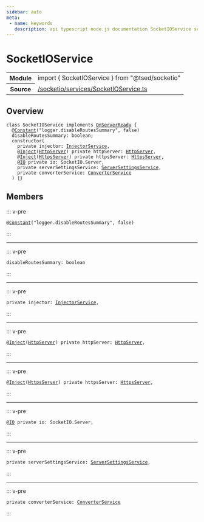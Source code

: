 ```yaml
---
sidebar: auto
meta:
 - name: keywords
   description: api typescript node.js documentation SocketIOService service
---
```

# SocketIOService <Badge text="Service" type="service"/>
<!-- Summary -->
<section class="symbol-info"><table class="is-full-width"><tbody><tr><th>Module</th><td><div class="lang-typescript"><span class="token keyword">import</span> { SocketIOService }&nbsp;<span class="token keyword">from</span>&nbsp;<span class="token string">"@tsed/socketio"</span></div></td></tr><tr><th>Source</th><td><a href="https://github.com/Romakita/ts-express-decorators/blob/v4.30.2/src//socketio/services/SocketIOService.ts#L0-L0">/socketio/services/SocketIOService.ts</a></td></tr></tbody></table></section>

<!-- Overview -->
## Overview


<pre><code class="typescript-lang "><span class="token keyword">class</span> SocketIOService <span class="token keyword">implements</span> <a href="/api/common/server/interfaces/OnServerReady.html"><span class="token">OnServerReady</span></a> <span class="token punctuation">{</span>
  @<span class="token function"><a href="/api/common/config/decorators/Constant.html"><span class="token">Constant</span></a></span><span class="token punctuation">(</span>"logger.disableRoutesSummary"<span class="token punctuation">,</span> false<span class="token punctuation">)</span>
  disableRoutesSummary<span class="token punctuation">:</span> <span class="token keyword">boolean</span><span class="token punctuation">;</span>
  <span class="token keyword">constructor</span><span class="token punctuation">(</span>
    <span class="token keyword">private</span> injector<span class="token punctuation">:</span> <a href="/api/common/di/services/InjectorService.html"><span class="token">InjectorService</span></a><span class="token punctuation">,</span>
    @<span class="token function"><a href="/api/common/di/decorators/Inject.html"><span class="token">Inject</span></a></span><span class="token punctuation">(</span><a href="/api/common/server/decorators/HttpServer.html"><span class="token">HttpServer</span></a><span class="token punctuation">)</span> <span class="token keyword">private</span> httpServer<span class="token punctuation">:</span> <a href="/api/common/server/decorators/HttpServer.html"><span class="token">HttpServer</span></a><span class="token punctuation">,</span>
    @<span class="token function"><a href="/api/common/di/decorators/Inject.html"><span class="token">Inject</span></a></span><span class="token punctuation">(</span><a href="/api/common/server/decorators/HttpsServer.html"><span class="token">HttpsServer</span></a><span class="token punctuation">)</span> <span class="token keyword">private</span> httpsServer<span class="token punctuation">:</span> <a href="/api/common/server/decorators/HttpsServer.html"><span class="token">HttpsServer</span></a><span class="token punctuation">,</span>
    @<a href="/api/socketio/decorators/IO.html"><span class="token">IO</span></a> <span class="token keyword">private</span> io<span class="token punctuation">:</span> SocketIO.Server<span class="token punctuation">,</span>
    <span class="token keyword">private</span> serverSettingsService<span class="token punctuation">:</span> <a href="/api/common/config/services/ServerSettingsService.html"><span class="token">ServerSettingsService</span></a><span class="token punctuation">,</span>
    <span class="token keyword">private</span> converterService<span class="token punctuation">:</span> <a href="/api/common/converters/services/ConverterService.html"><span class="token">ConverterService</span></a>
  <span class="token punctuation">)</span> <span class="token punctuation">{</span><span class="token punctuation">}</span></code></pre>



<!-- Members -->




## Members


::: v-pre

<div class="method-overview">
<pre><code class="typescript-lang ">@<span class="token function"><a href="/api/common/config/decorators/Constant.html"><span class="token">Constant</span></a></span><span class="token punctuation">(</span>"logger.disableRoutesSummary"<span class="token punctuation">,</span> false<span class="token punctuation">)</span></code></pre>

</div>



:::



***



::: v-pre

<div class="method-overview">
<pre><code class="typescript-lang ">disableRoutesSummary<span class="token punctuation">:</span> <span class="token keyword">boolean</span></code></pre>

</div>



:::



***



::: v-pre

<div class="method-overview">
<pre><code class="typescript-lang "><span class="token keyword">private</span> injector<span class="token punctuation">:</span> <a href="/api/common/di/services/InjectorService.html"><span class="token">InjectorService</span></a><span class="token punctuation">,</span></code></pre>

</div>



:::



***



::: v-pre

<div class="method-overview">
<pre><code class="typescript-lang ">@<span class="token function"><a href="/api/common/di/decorators/Inject.html"><span class="token">Inject</span></a></span><span class="token punctuation">(</span><a href="/api/common/server/decorators/HttpServer.html"><span class="token">HttpServer</span></a><span class="token punctuation">)</span> <span class="token keyword">private</span> httpServer<span class="token punctuation">:</span> <a href="/api/common/server/decorators/HttpServer.html"><span class="token">HttpServer</span></a><span class="token punctuation">,</span></code></pre>

</div>



:::



***



::: v-pre

<div class="method-overview">
<pre><code class="typescript-lang ">@<span class="token function"><a href="/api/common/di/decorators/Inject.html"><span class="token">Inject</span></a></span><span class="token punctuation">(</span><a href="/api/common/server/decorators/HttpsServer.html"><span class="token">HttpsServer</span></a><span class="token punctuation">)</span> <span class="token keyword">private</span> httpsServer<span class="token punctuation">:</span> <a href="/api/common/server/decorators/HttpsServer.html"><span class="token">HttpsServer</span></a><span class="token punctuation">,</span></code></pre>

</div>



:::



***



::: v-pre

<div class="method-overview">
<pre><code class="typescript-lang ">@<a href="/api/socketio/decorators/IO.html"><span class="token">IO</span></a> <span class="token keyword">private</span> io<span class="token punctuation">:</span> SocketIO.Server<span class="token punctuation">,</span></code></pre>

</div>



:::



***



::: v-pre

<div class="method-overview">
<pre><code class="typescript-lang "><span class="token keyword">private</span> serverSettingsService<span class="token punctuation">:</span> <a href="/api/common/config/services/ServerSettingsService.html"><span class="token">ServerSettingsService</span></a><span class="token punctuation">,</span></code></pre>

</div>



:::



***



::: v-pre

<div class="method-overview">
<pre><code class="typescript-lang "><span class="token keyword">private</span> converterService<span class="token punctuation">:</span> <a href="/api/common/converters/services/ConverterService.html"><span class="token">ConverterService</span></a></code></pre>

</div>



:::